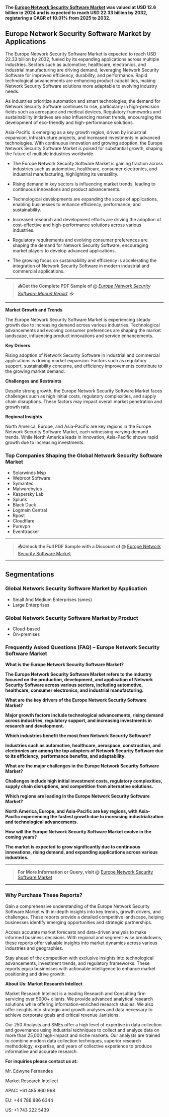 <p><strong>The <a href="https://www.marketresearchintellect.com/download-sample/?rid=189897&amp;utm_source=Pulse-April-Europe&amp;utm_medium=852">Europe Network Security Software Market</a> was valued at USD 12.6 billion in 2024 and is expected to reach USD 22.33 billion by 2032, registering a CAGR of 10.01% from 2025 to 2032.</strong></p><h2>Europe Network Security Software Market by Applications&nbsp;</h2><p><p>The Europe Network Security Software Market is expected to reach USD 22.33 billion by 2032, fueled by its expanding applications across multiple industries. Sectors such as automotive, healthcare, electronics, and industrial manufacturing are driving demand, leveraging Network Security Software for improved efficiency, durability, and performance. Rapid technological advancements are enhancing product capabilities, making Network Security Software solutions more adaptable to evolving industry needs.</p><p>As industries prioritize automation and smart technologies, the demand for Network Security Software continues to rise, particularly in high-precision fields such as aerospace and medical devices. Regulatory frameworks and sustainability initiatives are also influencing market trends, encouraging the development of eco-friendly and high-performance solutions.</p><p>Asia-Pacific is emerging as a key growth region, driven by industrial expansion, infrastructure projects, and increased investments in advanced technologies. With continuous innovation and growing adoption, the Europe Network Security Software Market is poised for substantial growth, shaping the future of multiple industries worldwide.</p></p><ul><li><p>The Europe Network Security Software Market is gaining traction across industries such as automotive, healthcare, consumer electronics, and industrial manufacturing, highlighting its versatility.</p></li><li><p>Rising demand in key sectors is influencing market trends, leading to continuous innovations and product advancements.</p></li><li><p>Technological developments are expanding the scope of applications, enabling businesses to enhance efficiency, performance, and sustainability.</p></li><li><p>Increased research and development efforts are driving the adoption of cost-effective and high-performance solutions across various industries.</p></li><li><p>Regulatory requirements and evolving consumer preferences are shaping the demand for Network Security Software, encouraging market players to develop advanced applications.</p></li><li><p>The growing focus on sustainability and efficiency is accelerating the integration of Network Security Software in modern industrial and commercial applications.</p></li></ul><hr /><blockquote><p><strong><span class="font-[700]">📥Get the Complete PDF Sample of @ </span></strong><em><span class="font-[700]"><a href="https://www.marketresearchintellect.com/download-sample/?rid=189897&amp;utm_source=Pulse-April-Europe&amp;utm_medium=852" target="_blank" data-tracking-control-name="article-ssr-frontend-pulse_little-text-block" data-tracking-will-navigate="" data-test-link="">Europe Network Security Software Market Report</a>&nbsp;📥</span></em></p></blockquote><hr /><p class="" data-start="77" data-end="360"><strong data-start="77" data-end="105">Market Growth and Trends</strong></p><p class="" data-start="77" data-end="360">The Europe Network Security Software Market is experiencing steady growth due to increasing demand across various industries. Technological advancements and evolving consumer preferences are shaping the market landscape, influencing product innovations and service enhancements.</p><p class="" data-start="362" data-end="606"><strong data-start="362" data-end="377">Key Drivers</strong></p><p class="" data-start="362" data-end="606">Rising adoption of Network Security Software in industrial and commercial applications is driving market expansion. Factors such as regulatory support, sustainability concerns, and efficiency improvements contribute to the growing market demand.</p><p class="" data-start="608" data-end="849"><strong data-start="608" data-end="637">Challenges and Restraints</strong></p><p class="" data-start="608" data-end="849">Despite strong growth, the Europe Network Security Software Market faces challenges such as high initial costs, regulatory complexities, and supply chain disruptions. These factors may impact overall market penetration and growth rate.</p><p class="" data-start="851" data-end="1095"><strong data-start="851" data-end="872">Regional Insights</strong></p><p class="" data-start="851" data-end="1095">North America, Europe, and Asia-Pacific are key regions in the Europe Network Security Software Market, each witnessing varying demand trends. While North America leads in innovation, Asia-Pacific shows rapid growth due to increasing investments.</p><p><h3>Top Companies Shaping the Global Network Security Software Market </h3><ul><li>Solarwinds Msp</li><li>Webroot Software</li><li>Symantec</li><li>Malwarebytes</li><li>Kaspersky Lab</li><li>Splunk</li><li>Black Duck</li><li>Logmein Central</li><li>Rpost</li><li>Cloudflare</li><li>Purevpn</li><li>Eventtracker</li></ul></p><hr /><blockquote><p><strong>📥Unlock the Full PDF Sample with a Discount of @</strong> <a href="https://www.marketresearchintellect.com/ask-for-discount/?rid=189897&amp;utm_source=Pulse-April-Europe&amp;utm_medium=852">Europe Network Security Software Market</a></p></blockquote><hr /><p><h2>Segmentations</h2><h3>Global Network Security Software Market by Application</h3><ul><li>Small And Medium Enterprises (smes)</li><li>Large Enterprises</li></ul><h3>Global Network Security Software Market by Product</h3><ul><li>Cloud-based</li><li>On-premises</li></ul></p><h3><strong>Frequently Asked Questions (FAQ) &ndash; Europe Network Security Software Market</strong></h3><p><strong>What is the Europe Network Security Software Market?</strong></p><p><strong>The Europe Network Security Software Market refers to the industry focused on the production, development, and application of Network Security Software across various sectors, including automotive, healthcare, consumer electronics, and industrial manufacturing.</strong></p><p><strong>What are the key drivers of the Europe Network Security Software Market?</strong></p><p><strong>Major growth factors include technological advancements, rising demand across industries, regulatory support, and increasing investments in research and development.</strong></p><p><strong>Which industries benefit the most from Network Security Software?</strong></p><p><strong>Industries such as automotive, healthcare, aerospace, construction, and electronics are among the top adopters of Network Security Software due to its efficiency, performance benefits, and adaptability.</strong></p><p><strong>What are the major challenges in the Europe Network Security Software Market?</strong></p><p><strong>Challenges include high initial investment costs, regulatory complexities, supply chain disruptions, and competition from alternative solutions.</strong></p><p><strong>Which regions are leading in the Europe Network Security Software Market?</strong></p><p><strong>North America, Europe, and Asia-Pacific are key regions, with Asia-Pacific experiencing the fastest growth due to increasing industrialization and technological advancements.</strong></p><p><strong>How will the Europe Network Security Software Market evolve in the coming years?</strong></p><p><strong>The market is expected to grow significantly due to continuous innovations, rising demand, and expanding applications across various industries.</strong></p><hr /><blockquote><p><span class="font-[700]"><strong>For More Information or Query, visit&nbsp;@</strong>&nbsp;</span><span class="font-[700]"><a href="https://www.marketresearchintellect.com/product/global-network-security-software-market-size-and-forecast/?utm_source=Linkedin&utm_medium=852" target="_blank" data-tracking-control-name="article-ssr-frontend-pulse_little-text-block" data-tracking-will-navigate="" data-test-link="">Europe Network Security Software Market</a></span></p></blockquote><hr /><h3><strong data-start="0" data-end="31">Why Purchase These Reports?</strong></h3><p class="" data-start="35" data-end="297">Gain a comprehensive understanding of the Europe Network Security Software Market with in-depth insights into key trends, growth drivers, and challenges. These reports provide a detailed competitive landscape, helping businesses identify emerging opportunities and strategic partnerships.</p><p class="" data-start="299" data-end="540">Access accurate market forecasts and data-driven analysis to make informed business decisions. With regional and segment-wise breakdowns, these reports offer valuable insights into market dynamics across various industries and geographies.</p><p class="" data-start="542" data-end="784">Stay ahead of the competition with exclusive insights into technological advancements, investment trends, and regulatory frameworks. These reports equip businesses with actionable intelligence to enhance market positioning and drive growth.</p><p><strong><span class="font-[700]">About Us: Market Research Intellect</span></strong></p><p><span class="">Market Research Intellect is a leading Research and Consulting firm servicing over 5000+ clients. We provide advanced analytical research solutions while offering information-enriched research studies.&nbsp;</span>We also offer insights into strategic and growth analyses and data necessary to achieve corporate goals and critical revenue Janisions.</p><p><span class="">Our 250 Analysts and SMEs offer a high level of expertise in data collection and governance using industrial techniques to collect and analyze data on more than 25,000 high-impact and niche markets. Our analysts are trained to combine modern data collection techniques, superior research methodology, expertise, and years of collective experience to produce informative and accurate research.</span></p><p><strong>For inquiries please contact us at:</strong></p><p>Mr. Edwyne Fernandes</p><p>Market Research Intellect</p><p>APAC: +61 485 860 968</p><p>EU: +44 788 886 6344</p><p>US: +1 743 222 5439</p>
